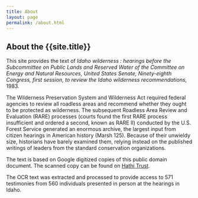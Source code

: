 ```yaml
---
title: About
layout: page
permalink: /about.html
---
```


## About the {{site.title}}

This site provides the text of *Idaho wilderness : hearings before the Subcommittee on Public Lands and Reserved Water of the Committee on Energy and Natural Resources, United States Senate, Ninety-eighth Congress, first session, to review the Idaho wilderness recommendations,* 1983.

The Wilderness Preservation System and Wilderness Act required federal agencies to review all roadless areas and recommend whether they ought to be protected as wilderness.
The subsequent Roadless Area Review and Evaluation (RARE) processes (courts found the first RARE process insufficient and ordered a second, known as RARE II) conducted by the U.S. Forest Service generated an enormous archive, the largest input from citizen hearings in American history (Marsh 125). 
Because of their unwieldy size, historians have barely examined them, relying instead on the published writings of leaders from the standard conservation organizations. 

The text is based on Google digitized copies of this public domain document. 
The scanned copy can be found on [Hathi Trust](https://catalog.hathitrust.org/Record/010021819).

The OCR text was extracted and processed to provide access to 571 testimonies from 560 individuals presented in person at the hearings in Idaho.
